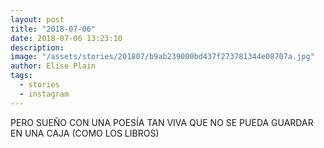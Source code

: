 ```yaml
---
layout: post
title: "2018-07-06"
date: 2018-07-06 13:23:10
description: 
image: "/assets/stories/201807/b9ab239000bd437f273781344e08707a.jpg"
author: Elise Plain
tags: 
  - stories
  - instagram
---
```


PERO SUEÑO CON UNA POESÍA TAN VIVA QUE NO SE PUEDA GUARDAR EN UNA CAJA (COMO LOS LIBROS)
<p></p>

